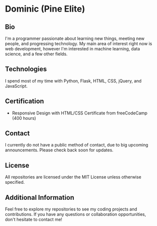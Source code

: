 # Dominic (Pine Elite)

## Bio
I'm a programmer passionate about learning new things, meeting new people, and progressing technology. My main area of interest right now is web development, however I'm interested in machine learning, data science, and a few other fields.

## Technologies
I spend most of my time with Python, Flask, HTML, CSS, jQuery, and JavaScript.

## Certification
- Responsive Design with HTML/CSS Certificate from freeCodeCamp (400 hours)

## Contact
I currently do not have a public method of contact, due to big upcoming announcements. Please check back soon for updates.

## License
All repositories are licensed under the MIT License unless otherwise specified.

## Additional Information
Feel free to explore my repositories to see my coding projects and contributions. If you have any questions or collaboration opportunities, don't hesitate to contact me!
